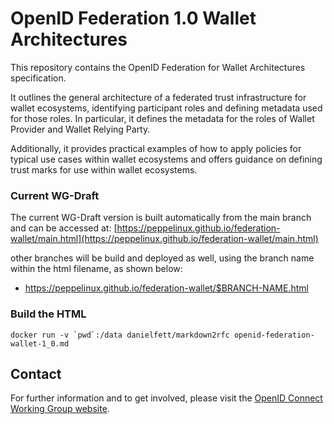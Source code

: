 # OpenID Federation 1.0 Wallet Architectures

This repository contains the OpenID Federation for Wallet Architectures specification.

It outlines the general architecture of a federated trust infrastructure for wallet ecosystems, identifying participant roles and defining metadata used for those roles.
In particular, it defines the metadata for the roles of Wallet Provider and Wallet Relying Party.

Additionally, it provides practical examples of how to apply policies for typical use cases within wallet ecosystems and offers guidance on defining trust marks for use within wallet ecosystems.

### Current WG-Draft

The current WG-Draft version is built automatically from the main branch and can be accessed at: 
[https://peppelinux.github.io/federation-wallet/main.html](https://peppelinux.github.io/federation-wallet/main.html)

other branches will be build and deployed as well, using the branch name within the html filename, as shown below:

- https://peppelinux.github.io/federation-wallet/$BRANCH-NAME.html


### Build the HTML ###

```docker run -v `pwd`:/data danielfett/markdown2rfc openid-federation-wallet-1_0.md```

## Contact

For further information and to get involved, please visit the [OpenID Connect Working Group website](https://openid.net/wg/connect/).
